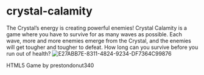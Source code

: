 # crystal-calamity
The Crystal’s energy is creating powerful enemies! Crystal Calamity is a game where you have to survive for as many waves as possible. Each wave, more and more enemies emerge from the Crystal, and the enemies will get tougher and tougher to defeat. How long can you survive before you run out of health? 
![E27ABB7E-8311-4824-9234-DF7364C99876](https://user-images.githubusercontent.com/86032825/170883882-00d14107-d1b2-4aad-89c8-848a4b7db6f0.png)

HTML5 Game by prestondonut340
